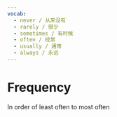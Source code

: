 ```yaml
---
vocab:
  - never / 从来没有
  - rarely / 很少
  - sometimes / 有时候
  - often / 经常
  - usually / 通常
  - always / 永远
---
```


# Frequency

In order of least often to most often

<vocab-box/>





